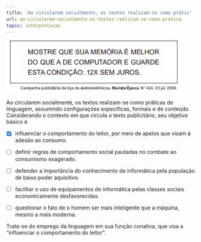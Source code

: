 ```yaml
---
title: 'Ao circularem socialmente, os textos realizam-se como prátic'
url: ao-circularem-socialmente-os-textos-realizam-se-como-pratica
topic: interpretacao
---
```



![](a3de7dca-bdca-cb7a-42ab-d3431a02ce63.png)

Ao circularem socialmente, os textos realizam-se como práticas de linguagem, assumindo configurações específicas, formais e de conteúdo. Considerando o contexto em que circula o texto publicitário, seu objetivo básico é



- [x] influenciar o comportamento do leitor, por meio de apelos que visam à adesão ao consumo.
- [ ] definir regras de comportamento social pautadas no combate ao consumismo exagerado.
- [ ] defender a importância do conhecimento de informática pela população de baixo poder aquisitivo.
- [ ] facilitar o uso de equipamentos de informática pelas classes sociais economicamente desfavorecidas.
- [ ] questionar o fato de o homem ser mais inteligente que a máquina, mesmo a mais moderna.


Trata-se do emprego da linguagem em sua função conativa, que visa a “influenciar o comportamento do leitor”.
